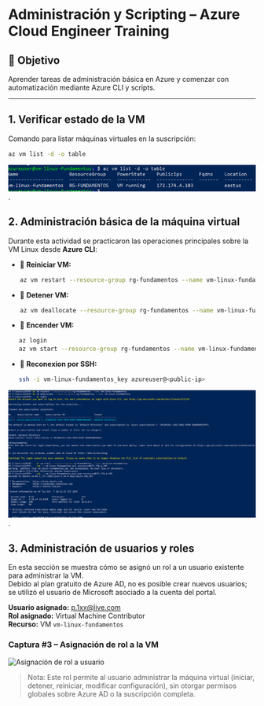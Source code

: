 # Administración y Scripting – Azure Cloud Engineer Training

## 🎯 Objetivo
Aprender tareas de administración básica en Azure y comenzar con automatización mediante Azure CLI y scripts.

---

## 1. Verificar estado de la VM

Comando para listar máquinas virtuales en la suscripción:

```bash
az vm list -d -o table
```
![Estado VM](images/estado_vm.png).


## 2. Administración básica de la máquina virtual

Durante esta actividad se practicaron las operaciones principales sobre la VM Linux desde **Azure CLI**:

- 🔄 **Reiniciar VM:**
  ```bash
  az vm restart --resource-group rg-fundamentos --name vm-linux-fundamentos

- 🔄 **Detener VM:**
  ```bash
  az vm deallocate --resource-group rg-fundamentos --name vm-linux-fundamentos
  ```
- 🔄 **Encender VM:**
 ```bash
    az login
    az vm start --resource-group rg-fundamentos --name vm-linux-fundamentos
 ```
- 🔄 **Reconexion por SSH:**
 ```bash
    ssh -i vm-linux-fundamentos_key azureuser@<public-ip>
 ``` 
![Admon](images/captura_admon.png).

## 3. Administración de usuarios y roles

En esta sección se muestra cómo se asignó un rol a un usuario existente para administrar la VM.  
Debido al plan gratuito de Azure AD, no es posible crear nuevos usuarios; se utilizó el usuario de Microsoft asociado a la cuenta del portal.

**Usuario asignado:** p.1xx@live.com  
**Rol asignado:** Virtual Machine Contributor  
**Recurso:** VM `vm-linux-fundamentos`

### Captura #3 – Asignación de rol a la VM
![Asignación de rol a usuario](Images/captura_rol_asignado.png)

> Nota: Este rol permite al usuario administrar la máquina virtual (iniciar, detener, reiniciar, modificar configuración), sin otorgar permisos globales sobre Azure AD o la suscripción completa.
